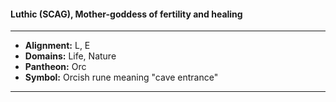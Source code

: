 #### Luthic (SCAG), Mother-goddess of fertility and healing
___

- **Alignment:** L, E
- **Domains:** Life, Nature
- **Pantheon:** Orc
- **Symbol:** Orcish rune meaning "cave entrance"
___
